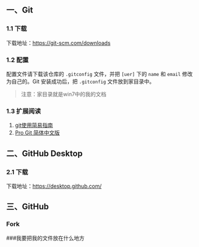 ## 一、Git

### 1.1 下载

下载地址：https://git-scm.com/downloads

### 1.2 配置

配置文件请下载该仓库的 `.gitconfig` 文件，并把 `[uer]` 下的 `name` 和 `email` 修改为自己的。Git 安装成功后，把 `.gitconfig` 文件放到家目录中。

> 注意：家目录就是win7中的我的文档

### 1.3 扩展阅读

1. [git使用简易指南](http://www.bootcss.com/p/git-guide/)
2. [Pro Git 简体中文版](http://iissnan.com/progit/)

## 二、GitHub Desktop

### 2.1 下载

下载地址：https://desktop.github.com/

## 三、GitHub

### Fork

###我要把我的文件放在什么地方
